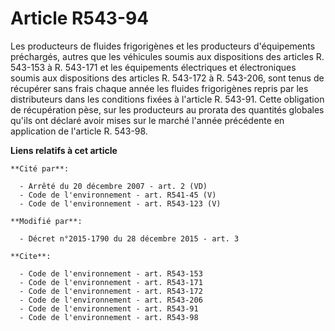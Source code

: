 # Article R543-94

Les producteurs de fluides frigorigènes et les producteurs d'équipements préchargés, autres que les véhicules soumis aux
dispositions des articles R. 543-153 à R. 543-171 et les équipements électriques et électroniques soumis aux dispositions des
articles R. 543-172 à R. 543-206, sont tenus de récupérer sans frais chaque année les fluides frigorigènes repris par les
distributeurs dans les conditions fixées à l'article R. 543-91. Cette obligation de récupération pèse, sur les producteurs au
prorata des quantités globales qu'ils ont déclaré avoir mises sur le marché l'année précédente en application de l'article R.
543-98.

**Liens relatifs à cet article**

	**Cité par**:

	  - Arrêté du 20 décembre 2007 - art. 2 (VD)
	  - Code de l'environnement - art. R541-45 (V)
	  - Code de l'environnement - art. R543-123 (V)

	**Modifié par**:

	  - Décret n°2015-1790 du 28 décembre 2015 - art. 3

	**Cite**:

	  - Code de l'environnement - art. R543-153
	  - Code de l'environnement - art. R543-171
	  - Code de l'environnement - art. R543-172
	  - Code de l'environnement - art. R543-206
	  - Code de l'environnement - art. R543-91
	  - Code de l'environnement - art. R543-98
